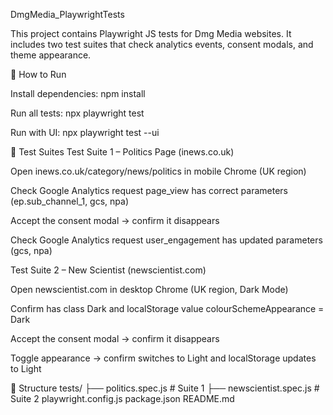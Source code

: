 DmgMedia_PlaywrightTests

This project contains Playwright JS tests for Dmg Media websites.
It includes two test suites that check analytics events, consent modals, and theme appearance.

🚀 How to Run

Install dependencies:
npm install

Run all tests:
npx playwright test

Run with UI:
npx playwright test --ui

📂 Test Suites
Test Suite 1 – Politics Page (inews.co.uk)

Open inews.co.uk/category/news/politics
in mobile Chrome (UK region)

Check Google Analytics request page_view has correct parameters (ep.sub_channel_1, gcs, npa)

Accept the consent modal → confirm it disappears

Check Google Analytics request user_engagement has updated parameters (gcs, npa)

Test Suite 2 – New Scientist (newscientist.com)

Open newscientist.com
in desktop Chrome (UK region, Dark Mode)

Confirm <html> has class Dark and localStorage value colourSchemeAppearance = Dark

Accept the consent modal → confirm it disappears

Toggle appearance → confirm <html> switches to Light and localStorage updates to Light

📑 Structure
tests/
├── politics.spec.js # Suite 1
├── newscientist.spec.js # Suite 2
playwright.config.js
package.json
README.md
